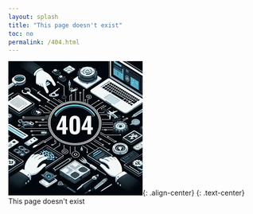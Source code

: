 ```yaml
---
layout: splash
title: "This page doesn't exist"
toc: no
permalink: /404.html
---
```

![image-center](/assets/images/404.jpg){: .align-center}
{: .text-center} This page doesn't exist